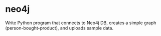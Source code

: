 # neo4j
Write Python program that connects to Neo4j DB, creates a simple graph (person-bought-product), and uploads sample data.
